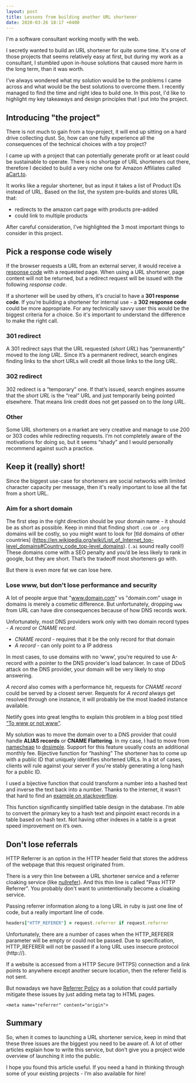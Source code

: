```yaml
---
layout: post
title: Lessons from building another URL shortener
date: 2020-03-26 18:17 +0400
---
```


I'm a software consultant working mostly with the web.

I secretly wanted to build an URL shortener for quite some time.  It's one of those projects that seems relatively easy at first, but during my work as a consultant, I stumbled upon in-house solutions that caused more harm in the long term, than it was worth.

I’ve always wondered what my solution would be to the problems I came across and what would be the best solutions to overcome them. I recently managed to find the time and right idea to build one. In this post, I'd like to highlight my key takeaways and design principles that I put into the project.

## Introducing "the project"
There is not much to gain from a toy-project, it will end up sitting on a hard drive collecting dust. So, how can one fully experience all the consequences of the technical choices with a toy project?

I came up with a project that can potentially generate profit or at least could be sustainable to operate.  There is no shortage of URL shorteners out there, therefore I decided to build a very niche one for Amazon Affiliates called [aCart.to](https://acart.to). 

It works like a regular shortener, but as input it takes a list of Product IDs instead of URL. Based on the list, the system pre-builds and stores URL that:

- redirects to the amazon cart page with products pre-added
- could link to multiple products

After careful consideration, I’ve highlighted the 3 most important things to consider in this project.

## Pick a response code wisely
If the browser requests a URL from an external server, it would receive a [response code](https://en.wikipedia.org/wiki/List_of_HTTP_status_codes) with a requested page. When using a URL shortener, page content will not be returned, but a redirect request will be issued with the following _response code_.


If a shortener will be used by others, it's crucial to have a __301 response code__. If you’re building a shortener for internal use - a __302 response code__ could be more appropriate. For any technically savvy user this would be the biggest criteria for a choice. So it's important to understand the difference to make the right call.
### 301 redirect
A 301 redirect says that the URL requested (_short URL_) has “permanently” moved to the _long URL_. Since it’s a permanent redirect, search engines finding links to the short URLs will credit all those links to the _long URL_.
### 302 redirect
302 redirect is a “temporary” one. If that’s issued, search engines assume that the _short URL_ is the “real” URL and just temporarily being pointed elsewhere. That means link credit does not get passed on to the _long URL_.
### Other
Some URL shorteners on a market are very creative and manage to use 200 or 303 codes while redirecting requests. I’m not completely aware of the motivations for doing so, but it seems “shady” and I would personally recommend against such a practice.
## Keep it (really) short!
Since the biggest use-case for shorteners are social networks with limited character capacity per message, then it's really important to lose all the fat from a short URL.
### Aim for a short domain
The first step in the right direction should be your domain name - it should be as short as possible. Keep in mind that finding short  `.com` or `.org` domains will be costly, so you might want to look for [tld domains of other countries] (https://en.wikipedia.org/wiki/List_of_Internet_top-level_domains#Country_code_top-level_domains). (`.ai` sound really cool!) These domains come with a SEO penalty and you’d be less likely to rank in google, but they are short. That’s the tradeoff most shorteners go with.

But there is even more fat we can lose here.
### Lose www, but don't lose performance and security
A lot of people argue that "www.domain.com" vs "domain.com" usage in domains is merely a cosmetic difference. But unfortunately, dropping `www` from URL can have dire consequences because of how DNS records work.

Unfortunately, most DNS providers work only with two domain record types - _A record_ or _CNAME record_.

- *CNAME record* - requires that it be the only record for that domain
- *A record* - can only point to a IP address

In most cases, to use domains with no ‘www’, you’re required to use A-record with a pointer to the DNS provider's load balancer. In case of DDoS attack on the DNS provider, your domain will be very likely to stop answering.

_A record_ also comes with a performance hit, requests for _CNAME record_ could be served by a closest server. Requests for _A record_ always get resolved through one instance, it will probably be the most loaded instance available.

Netlify goes into great lengths to explain this problem in a blog post titled [“To www or not www”](https://www.netlify.com/blog/2017/02/28/to-www-or-not-www/).

My solution was to move the domain over to a DNS provider that could handle __ALIAS records__ or __CNAME Flattering__. In my case, I had to move from [namecheap](https://namecheap.com) to [dnsimple](https://dnsimple.com). Support for this feature usually costs an additional monthly fee. 
Bijective function for “hashing”
The shortener has to come up with a public ID that uniquely identifies shortened URLs. In a lot of cases, clients will rule against your server if you're stably generating a long hash for a public ID.
 
I used a bijective function that could transform a number into a hashed text and inverse the text back into a number. Thanks to the internet, it wasn’t that hard to find an [example on stackoverflow](https://stackoverflow.com/questions/742013/how-do-i-create-a-url-shortener/742047#742047).

This function significantly simplified table design in the database. I’m able to convert the primary key to a hash text and pinpoint exact records in a table based on hash text. Not having other indexes in a table is a great speed improvement on it’s own. 
## Don't lose referrals
HTTP Referrer is an option in the HTTP header field that stores the address of the webpage that this request originated from.

There is a very thin line between a URL shortener service and a referrer cloaking service (like [nullrefer](http://www.nullrefer.com)). And this thin line is called "Pass HTTP Referrer". You probably don't want to unintentionally become a cloaking service.

Passing referrer information along to a long URL in ruby is just one line of code, but a really important line of code.

```ruby
headers["HTTP_REFERER"] = request.referrer if request.referrer
```

Unfortunately, there are a number of cases when the HTTP_REFERER parameter will be empty or could not be passed. Due to specification, HTTP_REFERER will not be passed if a long URL uses insecure protocol (http://). 

If a website is accessed from a HTTP Secure (HTTPS) connection and a link points to anywhere except another secure location, then the referer field is not sent.

But nowadays we have [Referrer Policy](https://w3c.github.io/webappsec-referrer-policy/) as a solution that could partially mitigate these issues by just adding meta tag to HTML pages.

```
<meta name="referrer" content="origin">
```
## Summary
So, when it comes to launching a URL shortener service, keep in mind that these three issues are the biggest you need to be aware of. A lot of other articles explain how to write this service, but don’t give you a project wide overview of launching it into the public.

I hope you found this article useful. If you need a hand in thinking through some of your existing projects - I’m also available for hire!